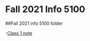 # Fall 2021 Info 5100
##Fall 2021 info 5100 folder

-[Class 1 note](https://github.com/ShuxinLi05/Fall_2021_info_5100/blob/main/Hello_world/src/com/company/Main.java)
